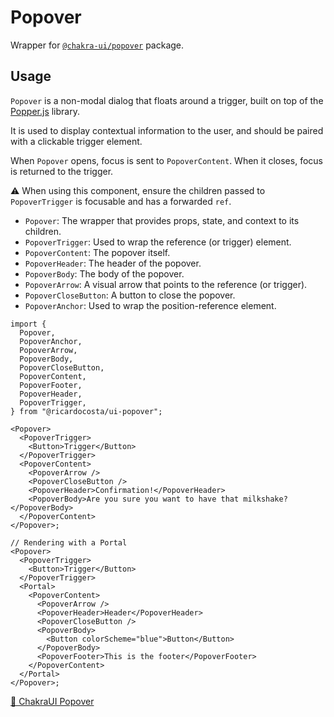# Popover

Wrapper for [`@chakra-ui/popover`](https://github.com/chakra-ui/chakra-ui/tree/main/packages/components/popover) package.

## Usage

`Popover` is a non-modal dialog that floats around a trigger, built on top of the [Popper.js](https://popper.js.org/) library.

It is used to display contextual information to the user, and should be paired with a clickable trigger element.

When `Popover` opens, focus is sent to `PopoverContent`. When it closes, focus is returned to the trigger.

⚠️ When using this component, ensure the children passed to `PopoverTrigger` is focusable and has a forwarded `ref`.

- `Popover`: The wrapper that provides props, state, and context to its children.
- `PopoverTrigger`: Used to wrap the reference (or trigger) element.
- `PopoverContent`: The popover itself.
- `PopoverHeader`: The header of the popover.
- `PopoverBody`: The body of the popover.
- `PopoverArrow`: A visual arrow that points to the reference (or trigger).
- `PopoverCloseButton`: A button to close the popover.
- `PopoverAnchor`: Used to wrap the position-reference element.

```tsx
import {
  Popover,
  PopoverAnchor,
  PopoverArrow,
  PopoverBody,
  PopoverCloseButton,
  PopoverContent,
  PopoverFooter,
  PopoverHeader,
  PopoverTrigger,
} from "@ricardocosta/ui-popover";

<Popover>
  <PopoverTrigger>
    <Button>Trigger</Button>
  </PopoverTrigger>
  <PopoverContent>
    <PopoverArrow />
    <PopoverCloseButton />
    <PopoverHeader>Confirmation!</PopoverHeader>
    <PopoverBody>Are you sure you want to have that milkshake?</PopoverBody>
  </PopoverContent>
</Popover>;

// Rendering with a Portal
<Popover>
  <PopoverTrigger>
    <Button>Trigger</Button>
  </PopoverTrigger>
  <Portal>
    <PopoverContent>
      <PopoverArrow />
      <PopoverHeader>Header</PopoverHeader>
      <PopoverCloseButton />
      <PopoverBody>
        <Button colorScheme="blue">Button</Button>
      </PopoverBody>
      <PopoverFooter>This is the footer</PopoverFooter>
    </PopoverContent>
  </Portal>
</Popover>;
```

[🔗 ChakraUI Popover](https://chakra-ui.com/docs/components/popover)
